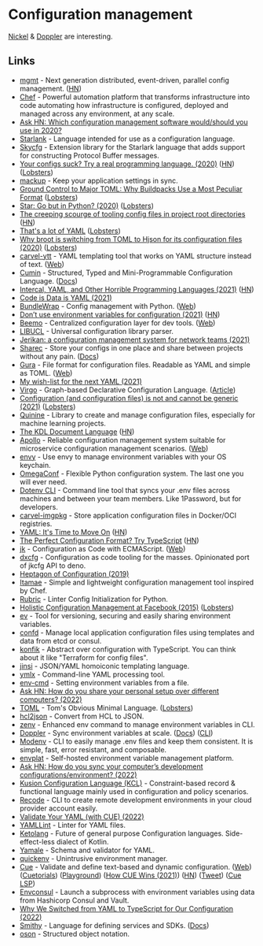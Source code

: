 # Configuration management

[Nickel](https://github.com/tweag/nickel) & [Doppler](https://www.doppler.com/) are interesting.

## Links

- [mgmt](https://github.com/purpleidea/mgmt) - Next generation distributed, event-driven, parallel config management. ([HN](https://news.ycombinator.com/item?id=25359845))
- [Chef](https://github.com/chef/chef) - Powerful automation platform that transforms infrastructure into code automating how infrastructure is configured, deployed and managed across any environment, at any scale.
- [Ask HN: Which configuration management software would/should you use in 2020?](https://news.ycombinator.com/item?id=22575007)
- [Starlank](https://github.com/bazelbuild/starlark) - Language intended for use as a configuration language.
- [Skycfg](https://github.com/stripe/skycfg) - Extension library for the Starlark language that adds support for constructing Protocol Buffer messages.
- [Your configs suck? Try a real programming language. (2020)](https://beepb00p.xyz/configs-suck.html) ([HN](https://news.ycombinator.com/item?id=22787332)) ([Lobsters](https://lobste.rs/s/qyhvhc/your_configs_suck_try_real_programming))
- [mackup](https://github.com/lra/mackup) - Keep your application settings in sync.
- [Ground Control to Major TOML: Why Buildpacks Use a Most Peculiar Format](https://blog.heroku.com/why-buildpacks-use-toml) ([Lobsters](https://lobste.rs/s/fik5bk/ground_control_major_toml_why_buildpacks))
- [Star: Go but in Python? (2020)](https://maxmcd.com/posts/star/) ([Lobsters](https://lobste.rs/s/l9kyzm/star_go_python))
- [The creeping scourge of tooling config files in project root directories](https://github.com/nodejs/tooling/issues/79) ([HN](https://news.ycombinator.com/item?id=24066748))
- [That's a lot of YAML](https://noyaml.com/) ([Lobsters](https://lobste.rs/s/6oxpe3/s_lot_yaml))
- [Why broot is switching from TOML to Hjson for its configuration files (2020)](https://dystroy.org/blog/hjson-in-broot/) ([Lobsters](https://lobste.rs/s/dn91bz/why_broot_is_switching_from_toml_hjson_for))
- [carvel-ytt](https://github.com/vmware-tanzu/carvel-ytt) - YAML templating tool that works on YAML structure instead of text. ([Web](https://carvel.dev/ytt/))
- [Cumin](https://github.com/cympfh/cumin) - Structured, Typed and Mini-Programmable Configuration Language. ([Docs](https://cympfh.cc/cumin/))
- [Intercal, YAML, and Other Horrible Programming Languages (2021)](https://blog.earthly.dev/intercal-yaml-and-other-horrible-programming-languages/) ([HN](https://news.ycombinator.com/item?id=26271582))
- [Code is Data is YAML (2021)](https://buttondown.email/hillelwayne/archive/code-is-data-is-yaml/)
- [BundleWrap](https://github.com/bundlewrap/bundlewrap) - Config management with Python. ([Web](https://bundlewrap.org/))
- [Don’t use environment variables for configuration (2021)](https://nibblestew.blogspot.com/2021/03/never-use-environment-variables-for.html) ([HN](https://news.ycombinator.com/item?id=26656952))
- [Beemo](https://github.com/beemojs/beemo) - Centralized configuration layer for dev tools. ([Web](https://beemo.dev/))
- [LIBUCL](https://github.com/vstakhov/libucl) - Universal configuration library parser.
- [Jerikan: a configuration management system for network teams (2021)](https://vincent.bernat.ch/en/blog/2021-network-jerikan-ansible)
- [Sharec](https://github.com/lamartire/sharec) - Store your configs in one place and share between projects without any pain. ([Docs](https://sharec.js.org/))
- [Gura](https://github.com/gura-conf/gura) - File format for configuration files. Readable as YAML and simple as TOML. ([Web](https://gura.netlify.app/))
- [My wish-list for the next YAML (2021)](https://drewdevault.com/2021/07/28/The-next-YAML.html)
- [Virgo](https://github.com/r2d4/virgo) - Graph-based Declarative Configuration Language. ([Article](https://matt-rickard.com/virgo-lang/))
- [Configuration (and configuration files) is not and cannot be generic (2021)](https://utcc.utoronto.ca/~cks/space/blog/programming/ConfigurationIsNotGeneric) ([Lobsters](https://lobste.rs/s/v8iqgb/configuration_configuration_files_is))
- [Quinine](https://github.com/krandiash/quinine) - Library to create and manage configuration files, especially for machine learning projects.
- [The KDL Document Language](https://kdl.dev/) ([HN](https://news.ycombinator.com/item?id=28510031))
- [Apollo](https://github.com/apolloconfig/apollo) - Reliable configuration management system suitable for microservice configuration management scenarios. ([Web](https://www.apolloconfig.com/#/))
- [envy](https://github.com/matt4biz/envy) - Use envy to manage environment variables with your OS keychain.
- [OmegaConf](https://github.com/omry/omegaconf) - Flexible Python configuration system. The last one you will ever need.
- [Dotenv CLI](https://github.com/dotenv-org/cli) - Command line tool that syncs your .env files across machines and between your team members. Like 1Password, but for developers.
- [carvel-imgpkg](https://github.com/vmware-tanzu/carvel-imgpkg) - Store application configuration files in Docker/OCI registries.
- [YAML: It's Time to Move On](https://nestedtext.org/en/latest/alternatives.html#yaml) ([HN](https://news.ycombinator.com/item?id=29220320))
- [The Perfect Configuration Format? Try TypeScript](https://reflect.run/articles/typescript-the-perfect-file-format/) ([HN](https://news.ycombinator.com/item?id=29254679))
- [jk](https://github.com/jkcfg/jk) - Configuration as Code with ECMAScript. ([Web](https://jkcfg.github.io/#/))
- [dxcfg](https://github.com/dxcfg/dxcfg) - Configuration as code tooling for the masses. Opinionated port of jkcfg API to deno.
- [Heptagon of Configuration (2019)](https://matt-rickard.com/heptagon-of-configuration/?s=09)
- [Itamae](https://github.com/itamae-kitchen/itamae) - Simple and lightweight configuration management tool inspired by Chef.
- [Rubric](https://github.com/rednafi/rubric) - Linter Config Initialization for Python.
- [Holistic Configuration Management at Facebook (2015)](https://research.facebook.com/publications/holistic-configuration-management-at-facebook/) ([Lobsters](https://lobste.rs/s/656c5t/holistic_configuration_management_at))
- [ev](https://github.com/henrycunh/ev) - Tool for versioning, securing and easily sharing environment variables.
- [confd](https://github.com/kelseyhightower/confd) - Manage local application configuration files using templates and data from etcd or consul.
- [konfik](https://github.com/konfik/konfik) - Abstract over configuration with TypeScript. You can think about it like "Terraform for config files".
- [jinsi](https://github.com/scravy/jinsi) - JSON/YAML homoiconic templating language.
- [ymlx](https://github.com/matthewadams/ymlx) - Command-line YAML processing tool.
- [env-cmd](https://github.com/toddbluhm/env-cmd) - Setting environment variables from a file.
- [Ask HN: How do you share your personal setup over different computers? (2022)](https://news.ycombinator.com/item?id=30723738)
- [TOML](https://toml.io/en/) - Tom's Obvious Minimal Language. ([Lobsters](https://lobste.rs/s/mkcjiz/toml_tom_s_obvious_minimal_language))
- [hcl2json](https://github.com/tmccombs/hcl2json) - Convert from HCL to JSON.
- [zenv](https://github.com/m-mizutani/zenv) - Enhanced env command to manage environment variables in CLI.
- [Doppler](https://www.doppler.com/) - Sync environment variables at scale. ([Docs](https://docs.doppler.com/docs)) ([CLI](https://github.com/DopplerHQ/cli))
- [Modenv](https://github.com/kurtbuilds/modenv) - CLI to easily manage .env files and keep them consistent. It is simple, fast, error resistant, and composable.
- [envplat](https://github.com/envplat/envplat) - Self-hosted environment variable management platform.
- [Ask HN: How do you sync your computer’s development configurations/environment? (2022)](https://news.ycombinator.com/item?id=31517668)
- [Kusion Configuration Language (KCL)](https://github.com/KusionStack/KCLVM) - Constraint-based record & functional language mainly used in configuration and policy scenarios.
- [Recode](https://github.com/recode-sh/cli) - CLI to create remote development environments in your cloud provider account easily.
- [Validate Your YAML (with CUE) (2022)](https://earthly.dev/blog/yaml-validate-and-lint-cue-lang/)
- [YAMLLint](https://github.com/adrienverge/yamllint) - Linter for YAML files.
- [Ketolang](https://github.com/pushtorefresh/ketolang) - Future of general purpose Сonfiguration languages. Side-effect-less dialect of Kotlin.
- [Yamale](https://github.com/23andMe/Yamale) - Schema and validator for YAML.
- [quickenv](https://github.com/untitaker/quickenv) - Unintrusive environment manager.
- [Cue](https://github.com/cue-lang/cue) - Validate and define text-based and dynamic configuration. ([Web](https://cuelang.org/)) ([Cuetorials](https://cuetorials.com/)) ([Playground](https://cuelang.org/play/)) ([How CUE Wins (2021)](https://blog.cedriccharly.com/post/20210523-how-cue-wins/)) ([HN](https://news.ycombinator.com/item?id=28915655)) ([Tweet](https://twitter.com/mattklein123/status/1508945951192363008)) ([Cue LSP](https://github.com/dagger/cuelsp))
- [Envconsul](https://github.com/hashicorp/envconsul) - Launch a subprocess with environment variables using data from Hashicorp Consul and Vault.
- [Why We Switched from YAML to TypeScript for Our Configuration (2022)](https://stellate.co/blog/moving-from-yaml-to-typescript)
- [Smithy](https://github.com/awslabs/smithy) - Language for defining services and SDKs. ([Docs](https://awslabs.github.io/smithy/2.0/index.html))
- [oson](https://github.com/KnorpelSenf/oson) - Structured object notation.

